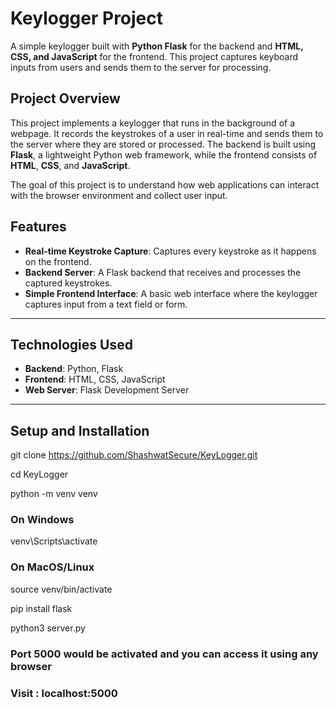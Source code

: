 
# Keylogger Project

A simple keylogger built with **Python Flask** for the backend and **HTML, CSS, and JavaScript** for the frontend. This project captures keyboard inputs from users and sends them to the server for processing. 


## Project Overview

This project implements a keylogger that runs in the background of a webpage. It records the keystrokes of a user in real-time and sends them to the server where they are stored or processed. The backend is built using **Flask**, a lightweight Python web framework, while the frontend consists of **HTML**, **CSS**, and **JavaScript**.

The goal of this project is to understand how web applications can interact with the browser environment and collect user input.

## Features

- **Real-time Keystroke Capture**: Captures every keystroke as it happens on the frontend.
- **Backend Server**: A Flask backend that receives and processes the captured keystrokes.
- **Simple Frontend Interface**: A basic web interface where the keylogger captures input from a text field or form.

---

## Technologies Used

- **Backend**: Python, Flask
- **Frontend**: HTML, CSS, JavaScript
- **Web Server**: Flask Development Server
---

## Setup and Installation

git clone https://github.com/ShashwatSecure/KeyLogger.git

cd KeyLogger

python -m venv venv

### On Windows

venv\Scripts\activate

### On MacOS/Linux

source venv/bin/activate


pip install flask


python3 server.py 

### Port 5000 would be activated and you can access it using any browser
### Visit : localhost:5000
